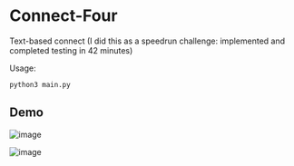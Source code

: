 # Connect-Four
Text-based connect
(I did this as a speedrun challenge: implemented and completed testing in 42 minutes)

Usage:

```python3 main.py```

## Demo ##

![image](https://github.com/user-attachments/assets/9c71ccaf-106d-4c19-8d2e-e7f42bbde2df)

![image](https://github.com/user-attachments/assets/e11d8541-42d3-4e4f-bde7-7cbe090d2dc1)
